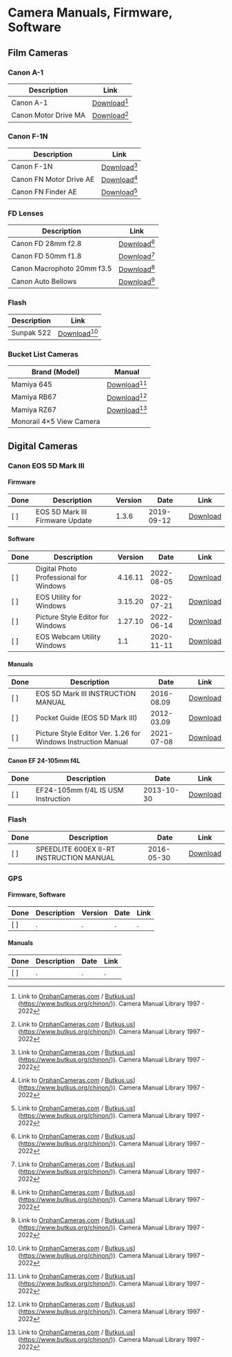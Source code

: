# Camera Manuals, Firmware, Software

## Film Cameras

### Canon A-1

| Description | Link |
|-------------|------|
| Canon A-1 | [Download]()[^1] |
| Canon Motor Drive MA | [Download]()[^1] |

### Canon F-1N 

| Description | Link |
|-------------|------|
| Canon F-1N | [Download]()[^1] |
| Canon FN Motor Drive AE | [Download]()[^1] |
| Canon FN Finder AE | [Download]()[^1] |

### FD Lenses 

| Description | Link |
|-------------|------|
| Canon FD 28mm f2.8 | [Download]()[^1] |
| Canon FD 50mm f1.8 | [Download]()[^1] |
| Canon Macrophoto 20mm f3.5 | [Download]()[^1] |
| Canon Auto Bellows | [Download]()[^1] |

### Flash

| Description | Link |
|-------------|------|
| Sunpak 522 | [Download]()[^1] |

### Bucket List Cameras 

| Brand (Model) | Manual |
|---------------|--------|
| Mamiya 645 | [Download]()[^1] |
| Mamiya RB67 | [Download]()[^1] |
| Mamiya RZ67 | [Download]()[^1] |
| Monorail 4×5 View Camera | |

## Digital Cameras 

### Canon EOS 5D Mark III

#### Firmware

| Done | Description | Version | Date | Link |
|------|-------------|---------|------|------|
| [ ] | EOS 5D Mark III Firmware Update | 1.3.6 | 2019-09-12 | [Download](https://pdisp01.c-wss.com/gdl/WWUFORedirectTarget.do?id=MDQwMDAwNTAyNjAx&cmp=ABR&lang=EN) |

#### Software

| Done | Description | Version | Date | Link |
|------|-------------|---------|------|------|
| [ ] | Digital Photo Professional for Windows | 4.16.11 | 2022-08-05 | [Download](https://pdisp01.c-wss.com/gdl/WWUFORedirectSerialTarget.do?id=NGE4MjFmNWRk&cmp=ABR&lang=EN) |
| [ ] | EOS Utility for Windows | 3.15.20 | 2022-07-21 | [Download](https://pdisp01.c-wss.com/gdl/WWUFORedirectTarget.do?id=MDIwMDAwNjY2MDAx&cmp=ABR&lang=EN) |
| [ ] | Picture Style Editor for Windows | 1.27.10 | 2022-06-14 | [Download](https://pdisp01.c-wss.com/gdl/WWUFORedirectTarget.do?id=MDIwMDAwNjYzMzAx&cmp=ABR&lang=EN) |
| [ ] | EOS Webcam Utility Windows | 1.1 | 2020-11-11 | [Download](https://downloads.canon.com/webcam/EOSWebcamUtility-WIN1.1.zip) |

#### Manuals

| Done |  Description |  Date | Link |
|---|---|---|---|
| [ ]  | EOS 5D Mark III INSTRUCTION MANUAL | 2016-08.09 | [Download](https://pdisp01.c-wss.com/gdl/WWUFORedirectTarget.do?id=MDMwMDAwNzM0ODA2&cmp=ABR&lang=EN) |
| [ ]  | Pocket Guide (EOS 5D Mark III) | 2012-03.09 | [Download](https://pdisp01.c-wss.com/gdl/WWUFORedirectTarget.do?id=MDMwMDAwNzM1MzAx&cmp=ABR&lang=EN) |
| [ ]  | Picture Style Editor Ver. 1.26 for Windows Instruction Manual | 2021-07-08| [Download](https://pdisp01.c-wss.com/gdl/WWUFORedirectTarget.do?id=MDMwMDA0MDI3NjAy&cmp=ABR&lang=EN)  |


#### Canon EF 24-105mm f4L

| Done | Description | Date | Link |
|---|---|---|---|
| [ ]  | EF24-105mm f/4L IS USM Instruction | 2013-10-30 | [Download](https://www.usa.canon.com/support/p/ef-24-105mm-f/4l-is-usm#idReference%3Dmanuals) |

### Flash

| Done | Description | Date | Link |
|------|-------------|------|------|
| [ ] | SPEEDLITE 600EX II-RT INSTRUCTION MANUAL | 2016-05-30 | [Download]() |

### GPS

#### Firmware, Software 

| Done | Description | Version | Date | Link |
|------|-------------|---------|------|------|
| [ ] | . | . | . | . |

#### Manuals 

| Done | Description | Date | Link |
|------|-------------|------|------|
| [ ] | .  | . | . |

[^1]: Link to [OrphanCameras.com](https://www.butkus.org/chinon/) / [Butkus.us]([)](https://www.butkus.org/chinon/)). Camera Manual Library 1997 - 2022
